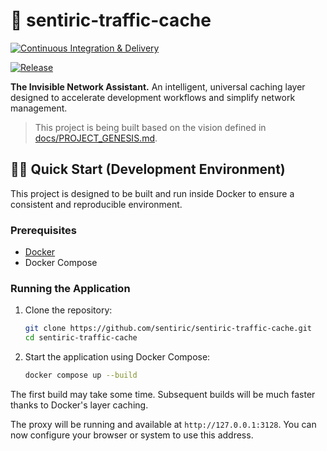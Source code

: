 # 🚀 sentiric-traffic-cache

[![Continuous Integration & Delivery](https://github.com/sentiric/sentiric-traffic-cache/actions/workflows/ci.yml/badge.svg)](https://github.com/sentiric/sentiric-traffic-cache/actions/workflows/ci.yml)

[![Release](https://github.com/sentiric/sentiric-traffic-cache/actions/workflows/release.yml/badge.svg)](https://github.com/sentiric/sentiric-traffic-cache/actions/workflows/release.yml)

**The Invisible Network Assistant.** An intelligent, universal caching layer designed to accelerate development workflows and simplify network management.

> This project is being built based on the vision defined in [docs/PROJECT_GENESIS.md](docs/PROJECT_GENESIS.md).

## 🏃‍♂️ Quick Start (Development Environment)

This project is designed to be built and run inside Docker to ensure a consistent and reproducible environment.

### Prerequisites

-   [Docker](https://www.docker.com/products/docker-desktop/)
-   Docker Compose

### Running the Application

1.  Clone the repository:
    ```bash
    git clone https://github.com/sentiric/sentiric-traffic-cache.git
    cd sentiric-traffic-cache
    ```

2.  Start the application using Docker Compose:
    ```bash
    docker compose up --build
    ```
The first build may take some time. Subsequent builds will be much faster thanks to Docker's layer caching.

The proxy will be running and available at `http://127.0.0.1:3128`. You can now configure your browser or system to use this address.